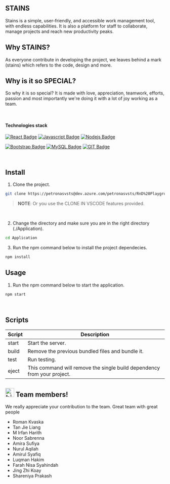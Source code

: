 ## STAINS 

Stains is a simple, user-friendly, and accessible work management tool, with endless capabilities. It is also a platform for staff to collaborate, manage projects and reach new productivity peaks. 



## Why STAINS?

As everyone contribute in developing the project, we leaves behind a mark (stains) which refers to the code, design and more. 


## Why is it so SPECIAL?
So why it is so special? It is made with love, appreciation, teamwork, efforts, passion and most importantly we're doing it with a lot of joy working as a team.


<br/>

#### Technologies stack

[![React Badge](https://img.shields.io/badge/-React-61DBFB?style=for-the-badge&labelColor=black&logo=react&logoColor=61DBFB)](#) [![Javascript Badge](https://img.shields.io/badge/-Javascript-F0DB4F?style=for-the-badge&labelColor=black&logo=javascript&logoColor=F0DB4F)](#) [![Nodejs Badge](https://img.shields.io/badge/-Nodejs-3C873A?style=for-the-badge&labelColor=black&logo=node.js&logoColor=3C873A)](#)


 [![Bootstrap Badge](https://img.shields.io/badge/Bootstrap-563D7C?style=for-the-badge&logo=bootstrap&logoColor=white)](#)
 [![MySQL Badge](https://img.shields.io/badge/MySQL-00000F?style=for-the-badge&logo=mysql&logoColor=white)](#)
 [![GIT Badge](	https://img.shields.io/badge/Git-F05032?style=for-the-badge&logo=git&logoColor=white)](#)


<br />


## Install

1. Clone the project. 

```sh
git clone https://petronasvsts@dev.azure.com/petronasvsts/RnD%20Playground/_git/Stains
```

> **NOTE**: Or you use the CLONE IN VSCODE features provided.

<br/>

2. Change the directory and make sure you are in the right directory (./Application).

```sh
cd Application
```

3. Run the npm command below to install the project dependecies.

```sh
npm install
```

## Usage

1. Run the npm command below to start the application.

```sh
npm start
```
<br />

## Scripts

| Script        | Description                                                                           |
| ------------- | ------------------------------------------------------------------------------------- |
| start         | Start the server.                                                                     |
| build         | Remove the previous bundled files and bundle it.                                      |
| test          | Run testing.                                                                          |
| eject         | This command will remove the single build dependency from your project.               |


## <img src="https://user-images.githubusercontent.com/1303154/88677602-1635ba80-d120-11ea-84d8-d263ba5fc3c0.gif" width="28px" alt="hi"> Team members!

We really appreciate your contribution to the team. Great team with great people

- Roman Kvaska
- Tan Jie Liang
- M Irfan Harith
- Noor Sabrenna
- Amira Sufiya
- Nurul Aqilah
- Amirul Syafiq
- Luqman Hakim
- Farah Nisa Syahindah
- Jing Zhi Koay
- Shareniya Prakash

